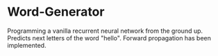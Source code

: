 # Word-Generator
Programming a vanilla recurrent neural network from the ground up. Predicts next letters of the word "hello". Forward propagation has been implemented.
